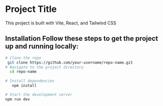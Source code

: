 # Project Title
 This project is built with Vite, React, and Tailwind CSS

## Installation Follow these steps to get the project up and running locally:
 ```bash 
# Clone the repo
  git clone https://github.com/your-username/repo-name.git
# Navigate to the project directory 
   cd repo-name
   
# Install dependencies 
    npm install

# Start the development server
 npm run dev
